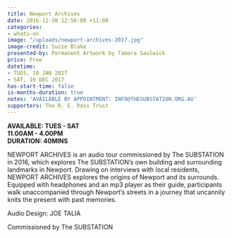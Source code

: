 ```yaml
---
title: Newport Archives
date: 2016-11-30 12:56:00 +11:00
categories:
- whats-on
image: "/uploads/newport-archives-2017.jpg"
image-credit: Suzie Blake
presented-by: Permanent Artwork by Tamara Saulwick
price: Free
datetime:
- TUES, 10 JAN 2017
- SAT, 16 DEC 2017
has-start-time: false
is-months-duration: true
notes: 'AVAILABLE BY APPOINTMENT: INFO@THESUBSTATION.ORG.AU'
supporters: The R. E. Ross Trust
---
```


**AVAILABLE: TUES - SAT**<BR>
**11.00AM - 4.00PM**<BR>
**DURATION: 40MINS**

NEWPORT ARCHIVES is an audio tour commissioned by The SUBSTATION in 2016, which explores The SUBSTATION’s own building and surrounding landmarks in Newport.  Drawing on interviews with local residents, NEWPORT ARCHIVES explores the origins of Newport and its surrounds. Equipped with headphones and an mp3 player as their guide, participants walk unaccompanied through Newport’s streets in a journey that uncannily knits the present with past memories. 

Audio Design: JOE TALIA

Commissioned by The SUBSTATION